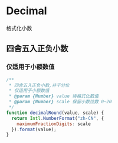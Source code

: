 # Decimal

格式化小数

## 四舍五入正负小数

### 仅适用于小额数值

```javascript
/**
 * 四舍五入正负小数,并千分位
 * 仅适用于小额数值
 * @param {Number} value 待格式化数值
 * @param {Number} scale 保留小数位数 0~20
 */
function decimalRound(value, scale) {
  return Intl.NumberFormat("zh-CN", {
    maximumFractionDigits: scale
  }).format(value);
}
```

